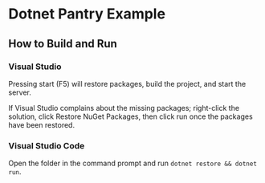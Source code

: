 # Dotnet Pantry Example

## How to Build and Run

### Visual Studio

Pressing start (F5) will restore packages, build the project, and start the server.

If Visual Studio complains about the missing packages; right-click the solution, click Restore NuGet Packages, then click run once the packages have been restored.

### Visual Studio Code

Open the folder in the command prompt and run `dotnet restore && dotnet run`.
